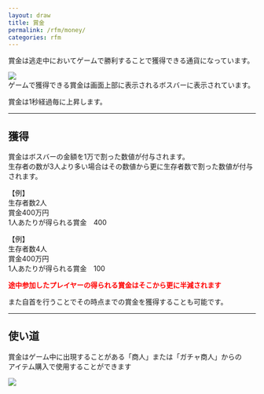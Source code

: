 ```yaml
---
layout: draw
title: 賞金
permalink: /rfm/money/
categories: rfm
---
```


賞金は逃走中においてゲームで勝利することで獲得できる通貨になっています。  

<a><img src="http://web.njj12.net/public/images/money.png"></a><br>
ゲームで獲得できる賞金は画面上部に表示されるボスバーに表示されています。  

賞金は1秒経過毎に上昇します。
  
----------------------------------------------

## 獲得  
賞金はボスバーの金額を1万で割った数値が付与されます。<br>
生存者の数が3人より多い場合はその数値から更に生存者数で割った数値が付与されます。

【例】  
生存者数2人<br>
賞金400万円<br>
1人あたりが得られる賞金　400<br>
  
【例】  
生存者数4人<br>
賞金400万円<br>
1人あたりが得られる賞金　100<br>

<Strong><font color="red">途中参加したプレイヤーの得られる賞金はそこから更に半減されます</font></Strong><br>

また自首を行うことでその時点までの賞金を獲得することも可能です。<br>

------------------------------------------------

## 使い道  
賞金はゲーム中に出現することがある「商人」または「ガチャ商人」からの  
アイテム購入で使用することができます  

<a><img src="http://web.njj12.net/public/images/shop.png"></a><br>
